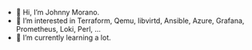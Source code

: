 - 👋 Hi, I’m Johnny Morano.
- 👀 I’m interested in Terraform, Qemu, libvirtd, Ansible, Azure, Grafana, Prometheus, Loki, Perl, ...
- 🌱 I’m currently learning a lot.

<!---
insani4c/insani4c is a ✨ special ✨ repository because its `README.md` (this file) appears on your GitHub profile.
You can click the Preview link to take a look at your changes.
--->
